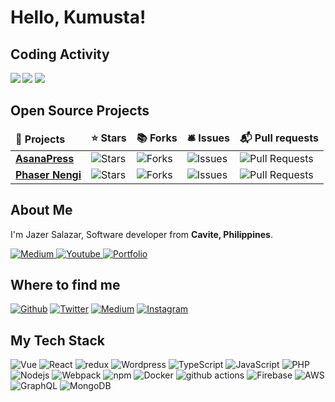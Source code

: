 # Hello, Kumusta!

## Coding Activity
<img src="https://github-readme-stats.vercel.app/api/top-langs/?username=jazersalazar" align="left" />
<img src="https://github-readme-stats.vercel.app/api?username=jazersalazar&count_private=true&show_icons=true" />
<img src="https://github-readme-stats.vercel.app/api/wakatime?username=jazersalazar&layout=compact" />

## Open Source Projects
<table>
  <thead >
    <td><b>🎁 Projects</b></td>
    <td><b>⭐ Stars</b></td>
    <td><b>📚 Forks</b></td>
    <td><b>🛎 Issues</b></td>
    <td><b>📬 Pull requests</b></td>
  </thead>
  <tbody>
    <tr>
      <td>
        <a href="https://github.com/jazersalazar/asanapress">
          <b>AsanaPress</b>
          </a>
        </td>
        <td>
          <img alt="Stars" src="https://img.shields.io/github/stars/jazersalazar/asanapress?style=flat-square&labelColor=343b41"/>
        </td>
        <td>
          <img alt="Forks" src="https://img.shields.io/github/forks/jazersalazar/asanapress?style=flat-square&labelColor=343b41"/>
        </td>
      <td>
        <img alt="Issues" src="https://img.shields.io/github/issues/jazersalazar/asanapress?style=flat-square&labelColor=343b41"/>
      </td>
      <td>
        <img alt="Pull Requests" src="https://img.shields.io/github/issues-pr/jazersalazar/asanapress?style=flat-square&labelColor=343b41"/>
      </td>
    </tr>
    <tr>
      <td>
        <a href="https://github.com/jazersalazar/phaser-nengi">
          <b>Phaser Nengi</b>
          </a>
        </td>
        <td>
          <img alt="Stars" src="https://img.shields.io/github/stars/jazersalazar/phaser-nengi?style=flat-square&labelColor=343b41"/>
        </td>
        <td>
          <img alt="Forks" src="https://img.shields.io/github/forks/jazersalazar/phaser-nengi?style=flat-square&labelColor=343b41"/>
        </td>
      <td>
        <img alt="Issues" src="https://img.shields.io/github/issues/jazersalazar/phaser-nengi?style=flat-square&labelColor=343b41"/>
      </td>
      <td>
        <img alt="Pull Requests" src="https://img.shields.io/github/issues-pr/jazersalazar/phaser-nengi?style=flat-square&labelColor=343b41"/>
      </td>
    </tr>
  </tbody>
</table>

## About Me
I'm Jazer Salazar, Software developer from <b>Cavite, Philippines</b>.

<a href="https://medium.com/@jazersalazar" target="_blank">
  <img alt="Medium" src="https://img.shields.io/badge/@jazersalazar-354e69.svg?&style=for-the-badge&logo=medium&logoColor=white" />
</a>
<a href="https://www.youtube.com/channel/UC0GEFQDfGrn1abvzeVNQWdg" target="_blank">
  <img alt="Youtube" src="https://img.shields.io/badge/Jazer%20Salazar-FF0000.svg?&style=for-the-badge&logo=youtube&logoColor=white" />
</a>
<a href="https://jazersalazar.com/" target="_blank">
  <img alt="Portfolio" src="https://img.shields.io/badge/jazersalazar-%231DA1F2.svg?&style=for-the-badge&logo=html5&logoColor=white" />
</a>

## Where to find me
<a href="https://github.com/jazersalazar" target="_blank"><img alt="Github" src="https://img.shields.io/badge/GitHub-%2312100E.svg?&style=for-the-badge&logo=Github&logoColor=white" /></a>
<a href="https://twitter.com/jazersalazar" target="_blank"><img alt="Twitter" src="https://img.shields.io/badge/twitter-%231DA1F2.svg?&style=for-the-badge&logo=twitter&logoColor=white" /></a>
<a href="https://www.linkedin.com/in/jazersalazar" target="_blank"><img alt="Medium" src="https://img.shields.io/badge/linkdin-0a66c2.svg?&style=for-the-badge&logo=linkedin&logoColor=white" /></a>
<a href="https://www.instagram.com/jazer.salazar" target="_blank"><img alt="Instagram" src="https://img.shields.io/badge/instagram-e64761.svg?&style=for-the-badge&logo=instagram&logoColor=white" /></a>

## My Tech Stack
<img alt="Vue" src="https://img.shields.io/badge/-Vue.js-4FC08D?style=flat-square&logo=Vue.js&logoColor=white" /> <img alt="React" src="https://img.shields.io/badge/-React-45b8d8?style=flat-square&logo=react&logoColor=white" /> <img alt="redux" src="https://img.shields.io/badge/-Redux-764ABC?style=flat-square&logo=redux&logoColor=white" /> <img alt="Wordpress" src="https://img.shields.io/badge/-Wordpress-0073AA?style=flat-square&logo=Wordpress&logoColor=white" /> <img alt="TypeScript" src="https://img.shields.io/badge/-TypeScript-007ACC?style=flat-square&logo=typescript&logoColor=white" /> <img alt="JavaScript" src="https://img.shields.io/badge/-JavaScript-F7DF1E?style=flat-square&logo=JavaScript&logoColor=white" /> <img alt="PHP" src="https://img.shields.io/badge/-Node.js-43853D?style=flat-square&logo=Node.js&logoColor=white" /> <img alt="Nodejs" src="https://img.shields.io/badge/-PHP-8892BF?style=flat-square&logo=PHP&logoColor=white" /> <img alt="Webpack" src="https://img.shields.io/badge/-Webpack-8DD6F9?style=flat-square&logo=webpack&logoColor=white" /> <img alt="npm" src="https://img.shields.io/badge/-NPM-CB3837?style=flat-square&logo=npm&logoColor=white" /> <img alt="Docker" src="https://img.shields.io/badge/-Docker-46a2f1?style=flat-square&logo=docker&logoColor=white" /> <img alt="github actions" src="https://img.shields.io/badge/-Github_Actions-2088FF?style=flat-square&logo=github-actions&logoColor=white" /> <img alt="Firebase" src="https://img.shields.io/badge/-Firebase-FFCA28?style=flat-square&logo=Firebase&logoColor=white" /> <img alt="AWS" src="https://img.shields.io/badge/-AWS-232F3E?style=flat-square&logo=amazon-aws&logoColor=white" /> <img alt="GraphQL" src="https://img.shields.io/badge/-GraphQL-E10098?style=flat-square&logo=graphql&logoColor=white" /> <img alt="MongoDB" src="https://img.shields.io/badge/-MongoDB-13aa52?style=flat-square&logo=mongodb&logoColor=white" />